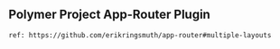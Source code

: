 Polymer Project App-Router Plugin
---------------------------------

	ref: https://github.com/erikringsmuth/app-router#multiple-layouts
